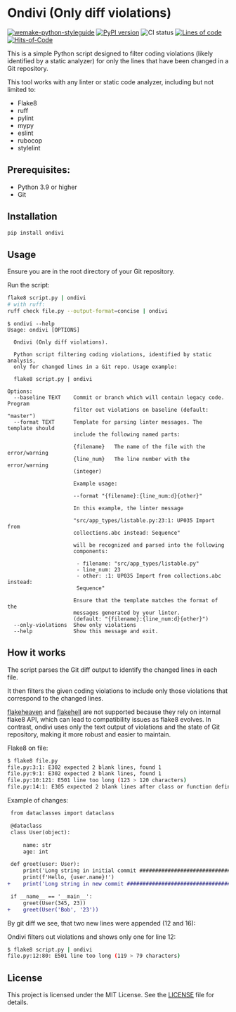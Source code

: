 # Ondivi (Only diff violations)

[![wemake-python-styleguide](https://img.shields.io/badge/style-wemake-000000.svg)](https://github.com/wemake-services/wemake-python-styleguide)
[![PyPI version](https://badge.fury.io/py/ondivi.svg)](https://badge.fury.io/py/ondivi)
![CI status](https://github.com/blablatdinov/ondivi/actions/workflows/pr-check.yml/badge.svg?branch=master)
[![Lines of code](https://tokei.rs/b1/github/blablatdinov/ondivi)](https://github.com/XAMPPRocky/tokei_rs)
[![Hits-of-Code](https://hitsofcode.com/github/blablatdinov/ondivi)](https://hitsofcode.com/github/blablatdinov/quranbot-aiogram/view)

This is a simple Python script designed to filter coding violations (likely identified by a static analyzer) for only the lines that have been changed in a Git repository.

This tool works with any linter or static code analyzer, including but not limited to:

- Flake8
- ruff
- pylint
- mypy
- eslint
- rubocop
- stylelint

## Prerequisites:

- Python 3.9 or higher
- Git

## Installation

```bash
pip install ondivi
```

## Usage

Ensure you are in the root directory of your Git repository.

Run the script:

```bash
flake8 script.py | ondivi
# with ruff:
ruff check file.py --output-format=concise | ondivi
```

```
$ ondivi --help
Usage: ondivi [OPTIONS]

  Ondivi (Only diff violations).

  Python script filtering coding violations, identified by static analysis,
  only for changed lines in a Git repo. Usage example:

  flake8 script.py | ondivi

Options:
  --baseline TEXT    Commit or branch which will contain legacy code. Program
                     filter out violations on baseline (default: "master")
  --format TEXT      Template for parsing linter messages. The template should
                     include the following named parts:

                     {filename}   The name of the file with the error/warning
                     {line_num}   The line number with the error/warning
                     (integer)

                     Example usage:

                     --format "{filename}:{line_num:d}{other}"

                     In this example, the linter message

                     "src/app_types/listable.py:23:1: UP035 Import from
                     collections.abc instead: Sequence"

                     will be recognized and parsed into the following
                     components:

                      - filename: "src/app_types/listable.py"
                      - line_num: 23
                      - other: :1: UP035 Import from collections.abc instead:
                      Sequence"

                     Ensure that the template matches the format of the
                     messages generated by your linter.
                     (default: "{filename}:{line_num:d}{other}")
  --only-violations  Show only violations
  --help             Show this message and exit.
```

## How it works

The script parses the Git diff output to identify the changed lines in each file.

It then filters the given coding violations to include only those violations that correspond to the changed lines.

[flakeheaven](https://github.com/flakeheaven/flakeheaven) and [flakehell](https://github.com/flakehell/flakehell) 
are not supported because they rely on internal flake8 API, which can lead to compatibility issues as flake8
evolves. In contrast, ondivi uses only the text output of violations and the state of Git repository, making
it more robust and easier to maintain.

Flake8 on file:

```bash
$ flake8 file.py
file.py:3:1: E302 expected 2 blank lines, found 1
file.py:9:1: E302 expected 2 blank lines, found 1
file.py:10:121: E501 line too long (123 > 120 characters)
file.py:14:1: E305 expected 2 blank lines after class or function definition, found 1
```

Example of changes:

```diff
 from dataclasses import dataclass

 @dataclass
 class User(object):

     name: str
     age: int

 def greet(user: User):
     print('Long string in initial commit ################################################################################')
     print(f'Hello, {user.name}!')
+    print('Long string in new commit ################################################################################')

 if __name__ == '__main__':
     greet(User(345, 23))
+    greet(User('Bob', '23'))
```

By git diff we see, that two new lines were appended (12 and 16):

Ondivi filters out violations and shows only one for line 12:

```bash
$ flake8 script.py | ondivi
file.py:12:80: E501 line too long (119 > 79 characters)
```

## License

This project is licensed under the MIT License. See the [LICENSE](./LICENSE) file for details.
